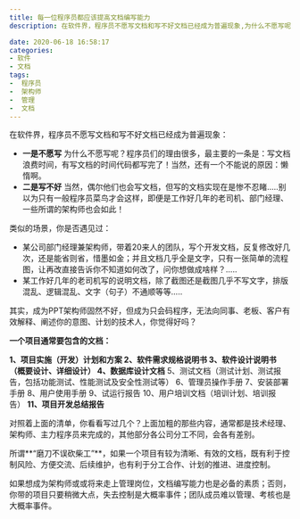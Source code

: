 ```yaml
---
title: 每一位程序员都应该提高文档编写能力
description: 在软件界，程序员不愿写文档和写不好文档已经成为普遍现象,为什么不愿写呢？程序员们的理由很多，最主要的一条是：写文档浪费时间，有写文档的时间代码都写完了！当然，还有一个不能说的原因：懒惰啊。其实，成为PPT架构师固然不好，但成为只会码程序，无法向同事、老板、客户有效解释、阐述你的意图、计划的技术人，你觉得好吗？

date: 2020-06-18 16:58:17
categories:
- 软件
- 文档
tags:
-  程序员
-  架构师
-  管理
-  文档
---
```


在软件界，程序员不愿写文档和写不好文档已经成为普遍现象：
+ **一是不愿写**
为什么不愿写呢？程序员们的理由很多，最主要的一条是：写文档浪费时间，有写文档的时间代码都写完了！当然，还有一个不能说的原因：懒惰啊。
+ **二是写不好**
当然，偶尔他们也会写文档，但写的文档实现在是惨不忍睹.....别以为只有一般程序员菜鸟才会这样，即便是工作好几年的老司机、部门经理、一些所谓的架构师也会如此！


类似的场景，你是否遇见过：

+ 某公司部门经理兼架构师，带着20来人的团队，写个开发文档，反复修改好几次，还是能省则省，惜墨如金；并且文档几乎全是文字，只有一张简单的流程图，让再改直接告诉你不知道如何改了，问你想做成啥样？.....
+ 某工作好几年的老司机写的说明文档，除了截图还是截图几乎不写文字，排版混乱、逻辑混乱、文字（句子）不通顺等等.....

其实，成为PPT架构师固然不好，但成为只会码程序，无法向同事、老板、客户有效解释、阐述你的意图、计划的技术人，你觉得好吗？

**一个项目通常要包含的文档：**

**1、项目实施（开发）计划和方案
2、软件需求规格说明书
3、软件设计说明书（概要设计、详细设计）
4、数据库设计文档**
5、测试文档（测试计划、测试报告，包括功能测试、性能测试及安全性测试等）
6、管理员操作手册
7、安装部署手册
8、用户使用手册
9、试运行报告
10、用户培训文档（培训计划、培训报告）
**11、项目开发总结报告**

对照着上面的清单，你看看写过几个？上面加粗的那些内容，通常都是技术经理、架构师、主力程序员来完成的，其他部分各公司分工不同，会各有差别。

所谓**“磨刀不误砍柴工”**，如果一个项目有较为清晰、有效的文档，既有利于控制风险、方便交流、后续维护，也有利于分工合作、计划的推进、进度控制。

如果想成为架构师或或将来走上管理岗位，文档编写能力也是必备的素质；否则，你带的项目只要稍微大点，失去控制是大概率事件；团队成员难以管理、考核也是大概率事件。
